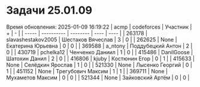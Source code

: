 # Задачи 25.01.09
Время обновления: 2025-01-09 16:19:22
| acmp  | codeforces | Участник | +    | -    |
| ----- | ---------- | -------- | ---- | ---- |
| 263178 | slavashestakov2005 | Шестаков Вячеслав | 3 | 0 |
| 262625 | None | Екатерина Юрьевна | 0 | 0 |
| 369588 | a_ntony | Поддубецкий Антон | 2 | 0 |
| 430719 | pchelka12 | Ченченко Даниил | 1 | 0 |
| 415486 | DanilGoose | Шатохин Данил | 2 | 0 |
| 416806 | kjuby | Костюнин Егор | 0 | 1 |
| 415633 | None | Селёдкин Ярослав | 1 | 0 |
| 521330 | None | Лысенко Георгий | 0 | 1 |
| 451152 | None | Трегубович Максим | 1 | 1 |
| 369711 | None | Мухаметов Максим | 0 | 0 |
| 521344 | None | Зайковский Артём | 0 | 0 |
